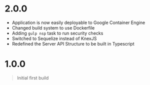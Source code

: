 # 2.0.0

- Application is now easily deployable to Google Container Engine
- Changed build system to use Dockerfile
- Adding `gulp nsp` task to run security checks
- Switched to Sequelize instead of KnexJS
- Redefined the Server API Structure to be built in Typescript

# 1.0.0
> Initial first build
